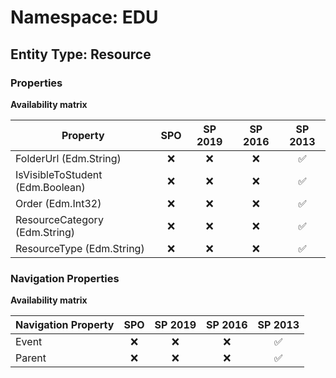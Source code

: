 # Namespace: EDU

## Entity Type: Resource

### Properties

**Availability matrix**

Property | SPO | SP 2019 | SP 2016 | SP 2013
----------|:---:|:-------:|:-------:|:-------:
FolderUrl (Edm.String) | ❌ | ❌ | ❌ | ✅
IsVisibleToStudent (Edm.Boolean) | ❌ | ❌ | ❌ | ✅
Order (Edm.Int32) | ❌ | ❌ | ❌ | ✅
ResourceCategory (Edm.String) | ❌ | ❌ | ❌ | ✅
ResourceType (Edm.String) | ❌ | ❌ | ❌ | ✅

### Navigation Properties

**Availability matrix**

Navigation Property | SPO | SP 2019 | SP 2016 | SP 2013
----------|:---:|:-------:|:-------:|:-------:
Event | ❌ | ❌ | ❌ | ✅
Parent | ❌ | ❌ | ❌ | ✅